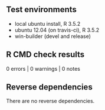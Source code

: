 ## Test environments
* local ubuntu install, R 3.5.2
* ubuntu 12.04 (on travis-ci), R 3.5.2
* win-builder (devel and release)

## R CMD check results

0 errors | 0 warnings | 0 notes

## Reverse dependencies

There are no reverse dependencies.
